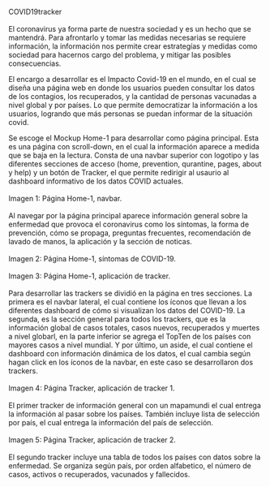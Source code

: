 COVID19tracker
<br>
<br>
El coronavirus ya forma parte de nuestra sociedad y es un hecho que se mantendrá. Para afrontarlo y tomar las medidas necesarias se requiere información, la información nos permite crear estrategías y medidas como sociedad para hacernos cargo del problema, y mitigar las posibles consecuencias.

El encargo a desarrollar es el Impacto Covid-19 en el mundo, en el cual se diseña una página web en donde los usuarios pueden consultar los datos de los contagios, los recuperados, y la cantidad de personas vacunadas a nivel global y por países. Lo que permite democratizar la información a los usuarios, logrando que más personas se puedan informar de la situación covid.

Se escoge el Mockup Home-1 para desarrollar como página principal. Esta es una página con scroll-down, en el cual la información aparece a medida que se baja en la lectura. Consta de una navbar superior con logotipo y las diferentes secciones de acceso (home, prevention, qurantine, pages, about y help) y un botón de Tracker, el que permite redirigir al usaurio al dashboard informativo de los datos COVID actuales.
<br>
<br>
Imagen 1: Página Home-1, navbar.
<br>
<br>
Al navegar por la página principal aparece información general sobre la enfermedad que provoca el coronavirus como los síntomas, la forma de prevención, cómo se propaga, preguntas frecuentes, recomendación de lavado de manos, la aplicación y la sección de noticas. 
<br>
<br>
Imagen 2: Página Home-1, síntomas de COVID-19.
<br>
<br>
Imagen 3: Página Home-1, aplicación de tracker.
<br>
<br>
Para desarrollar las trackers se dividió en la página en tres secciones. La primera es el navbar lateral, el cual contiene los íconos que llevan a los diferentes dashboard de cómo si visualizan los datos del COVID-19. La segunda, es la sección general para todos los trackers, que es la información global de casos totales, casos nuevos, recuperados y muertes a nivel globarl, en la parte inferior se agrega el TopTen de los países con mayores casos a nivel mundial. Y por último, un aside, el cual contiene el dashboard con información dinámica de los datos, el cual cambia según hagan click en los íconos de la navbar, en este caso se desarrollaron dos trackers.
<br>
<br>
Imagen 4: Página Tracker, aplicación de tracker 1.
<br>
<br>
El primer tracker de información general con un mapamundi el cual entrega la información al pasar sobre los países. También incluye lista de selección por país, el cual entrega la información del país de selección.
<br>
<br>
Imagen 5: Página Tracker, aplicación de tracker 2.
<br>
<br>
El segundo tracker incluye una tabla de todos los países con datos sobre la enfermedad. Se organiza según país, por orden alfabetico, el número de casos, activos o recuperados, vacunados y fallecidos.




